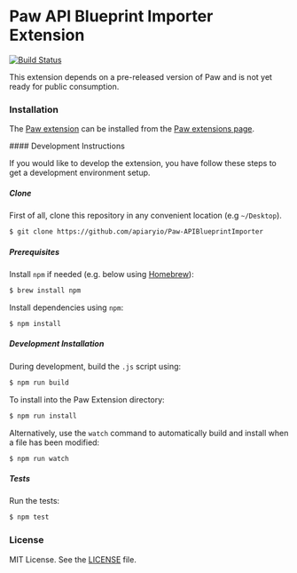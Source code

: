 Paw API Blueprint Importer Extension
====================================

[![Build Status](http://img.shields.io/travis/apiaryio/Paw-APIBlueprintImporter/master.svg?style=flat)](https://travis-ci.org/apiaryio/Paw-APIBlueprintImporter)

This extension depends on a pre-released version of Paw and is not yet ready
for public consumption.

### Installation

The [Paw extension](https://luckymarmot.com/paw/extensions/APIBlueprintImporter) can be installed from the [Paw extensions page](https://luckymarmot.com/paw/extensions/APIBlueprintImporter).

#### Development Instructions

If you would like to develop the extension, you have follow these steps to get a development environment setup.

##### Clone

First of all, clone this repository in any convenient location (e.g `~/Desktop`).

```bash
$ git clone https://github.com/apiaryio/Paw-APIBlueprintImporter
```

##### Prerequisites

Install `npm` if needed (e.g. below using [Homebrew](http://brew.sh/)):

```bash
$ brew install npm
```

Install dependencies using `npm`:

```bash
$ npm install
```

##### Development Installation

During development, build the `.js` script using:

```bash
$ npm run build
```

To install into the Paw Extension directory:

```bash
$ npm run install
```

Alternatively, use the `watch` command to automatically build and install when a file has been modified:

```bash
$ npm run watch
```

##### Tests

Run the tests:

```bash
$ npm test
```

### License

MIT License. See the [LICENSE](LICENSE) file.
